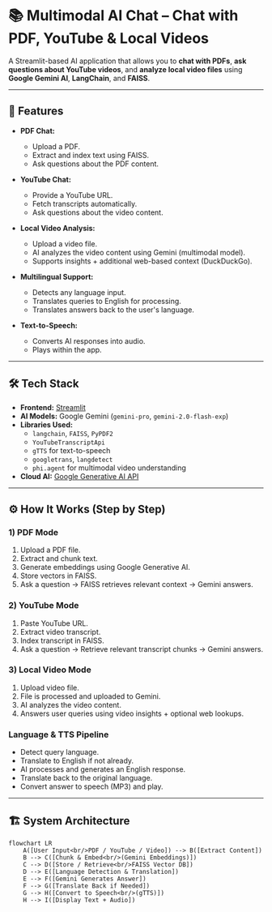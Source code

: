 # 📚 Multimodal AI Chat – Chat with PDF, YouTube & Local Videos

A Streamlit-based AI application that allows you to **chat with PDFs**, **ask questions about YouTube videos**, and **analyze local video files** using **Google Gemini AI**, **LangChain**, and **FAISS**.

---

## 🚀 Features

- **PDF Chat:**
  - Upload a PDF.
  - Extract and index text using FAISS.
  - Ask questions about the PDF content.
  
- **YouTube Chat:**
  - Provide a YouTube URL.
  - Fetch transcripts automatically.
  - Ask questions about the video content.

- **Local Video Analysis:**
  - Upload a video file.
  - AI analyzes the video content using Gemini (multimodal model).
  - Supports insights + additional web-based context (DuckDuckGo).

- **Multilingual Support:**
  - Detects any language input.
  - Translates queries to English for processing.
  - Translates answers back to the user's language.

- **Text-to-Speech:**
  - Converts AI responses into audio.
  - Plays within the app.

---

## 🛠️ Tech Stack

- **Frontend:** [Streamlit](https://streamlit.io/)
- **AI Models:** Google Gemini (`gemini-pro`, `gemini-2.0-flash-exp`)
- **Libraries Used:**
  - `langchain`, `FAISS`, `PyPDF2`
  - `YouTubeTranscriptApi`
  - `gTTS` for text-to-speech
  - `googletrans`, `langdetect`
  - `phi.agent` for multimodal video understanding
- **Cloud AI:** [Google Generative AI API](https://ai.google.dev/)

---

## ⚙️ How It Works (Step by Step)

### 1) **PDF Mode**
1. Upload a PDF file.
2. Extract and chunk text.
3. Generate embeddings using Google Generative AI.
4. Store vectors in FAISS.
5. Ask a question → FAISS retrieves relevant context → Gemini answers.

### 2) **YouTube Mode**
1. Paste YouTube URL.
2. Extract video transcript.
3. Index transcript in FAISS.
4. Ask a question → Retrieve relevant transcript chunks → Gemini answers.

### 3) **Local Video Mode**
1. Upload video file.
2. File is processed and uploaded to Gemini.
3. AI analyzes the video content.
4. Answers user queries using video insights + optional web lookups.

### **Language & TTS Pipeline**
- Detect query language.
- Translate to English if not already.
- AI processes and generates an English response.
- Translate back to the original language.
- Convert answer to speech (MP3) and play.

---

## 🏗️ System Architecture

```mermaid
flowchart LR
    A([User Input<br/>PDF / YouTube / Video]) --> B([Extract Content])
    B --> C([Chunk & Embed<br/>(Gemini Embeddings)])
    C --> D([Store / Retrieve<br/>FAISS Vector DB])
    D --> E([Language Detection & Translation])
    E --> F([Gemini Generates Answer])
    F --> G([Translate Back if Needed])
    G --> H([Convert to Speech<br/>(gTTS)])
    H --> I([Display Text + Audio])


